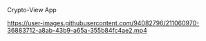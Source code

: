 Crypto-View App




https://user-images.githubusercontent.com/94082796/211060970-36883712-a8ab-43b9-a65a-355b84fc4ae2.mp4

